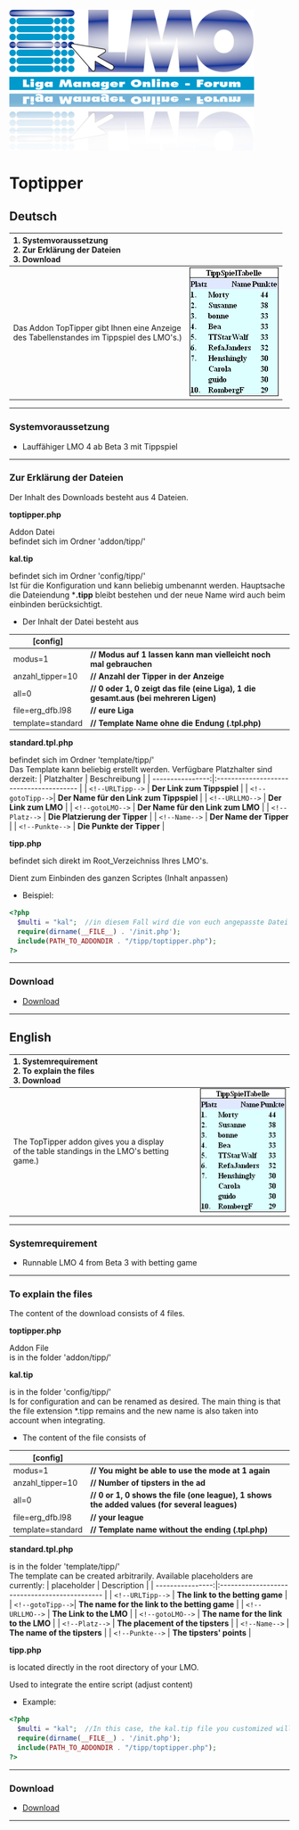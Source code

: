 ![Addons für den LMO](https://github.com/henshingly/Toptipper/blob/main/lmo/help/media/LMO.svg)
# Toptipper

## Deutsch

| 1. **Systemvoraussetzung**<br/>2. **Zur Erklärung der Dateien**<br/>3. **Download**         |                                    |
|:------------------------------------------------------------------------------------------- | ---------------------------------- |
| Das Addon TopTipper gibt Ihnen eine Anzeige<br>des Tabellenstandes im Tippspiel des LMO's.) | ![](/lmo/help/media/toptipper.png) |


---

### Systemvoraussetzung

- Lauffähiger LMO 4 ab Beta 3 mit Tippspiel

---

### Zur Erklärung der Dateien

Der Inhalt des Downloads besteht aus 4 Dateien.



**toptipper.php**

Addon Datei<br>
befindet sich im Ordner 'addon/tipp/'



**kal.tip**

befindet sich im Ordner 'config/tipp/'<br>
Ist für die Konfiguration und kann beliebig umbenannt werden. Hauptsache die Dateiendung ***.tipp** bleibt bestehen und der neue Name wird auch beim einbinden berücksichtigt.  

- Der Inhalt der Datei besteht aus  

| [config]          |                                                                                      |
| ----------------- | ------------------------------------------------------------------------------------ |
| modus=1           | **// Modus auf 1 lassen kann man vielleicht noch mal gebrauchen**                    |
| anzahl_tipper=10  | **// Anzahl der Tipper in der Anzeige**                                              |
| all=0             | **// 0 oder 1, 0 zeigt das file (eine Liga), 1 die gesamt.aus (bei mehreren Ligen)** |
| file=erg_dfb.l98  | **// eure Liga**                                                                     |
| template=standard | **// Template Name ohne die Endung (.tpl.php)**                                      |



**standard.tpl.php**

befindet sich im Ordner 'template/tipp/'<br>
Das Template kann beliebig erstellt werden. Verfügbare Platzhalter sind derzeit:
| Platzhalter      | Beschreibung                            |
| ----------------:|:--------------------------------------- |
| `<!--URLTipp-->` | **Der Link zum Tippspiel**              |
| `<!--gotoTipp-->`| **Der Name für den Link zum Tippspiel** |
| `<!--URLLMO-->`  | **Der Link zum LMO**                    |
| `<!--gotoLMO-->` | **Der Name für den Link zum LMO**       |
| `<!--Platz-->`   | **Die Platzierung der Tipper**          |
| `<!--Name-->`    | **Der Name der Tipper**                 |
| `<!--Punkte-->`  | **Die Punkte der Tipper**               |



**tipp.php**

befindet sich direkt im Root_Verzeichniss Ihres LMO's.

Dient zum Einbinden des ganzen Scriptes (Inhalt anpassen)

- Beispiel:

```php
<?php
  $multi = "kal";  //in diesem Fall wird die von euch angepasste Datei kal.tip eingebunden.
  require(dirname(__FILE__) . '/init.php');
  include(PATH_TO_ADDONDIR . "/tipp/toptipper.php");
?>
```

---

### Download

- [Download](https://github.com/henshingly/Toptipper/tags)

---


## English

| 1. **Systemrequirement**<br/>2. **To explain the files**<br/>3. **Download**                  |                                    |
|:--------------------------------------------------------------------------------------------- | ---------------------------------- |
| The TopTipper addon gives you a display<br>of the table standings in the LMO's betting game.) | ![](/lmo/help/media/toptipper.png) |


---

### Systemrequirement

- Runnable LMO 4 from Beta 3 with betting game

---

### To explain the files

The content of the download consists of 4 files.



**toptipper.php**

Addon File<br>
is in the folder 'addon/tipp/'



**kal.tip**

is in the folder 'config/tipp/'<br>
Is for configuration and can be renamed as desired. The main thing is that the file extension *.tipp remains and the new name is also taken into account when integrating.  

- The content of the file consists of

| [config]          |                                                                                              |
| ----------------- | -------------------------------------------------------------------------------------------- |
| modus=1           | **// You might be able to use the mode at 1 again**                                          |
| anzahl_tipper=10  | **// Number of tipsters in the ad**                                                          |
| all=0             | **// 0 or 1, 0 shows the file (one league), 1 shows the added values ​​(for several leagues)** |
| file=erg_dfb.l98  | **// your league**                                                                           |
| template=standard | **// Template name without the ending (.tpl.php)**                                           |



**standard.tpl.php**

is in the folder 'template/tipp/'<br>
The template can be created arbitrarily. Available placeholders are currently:
| placeholder      | Description                                   |
| ----------------:|:--------------------------------------------- |
| `<!--URLTipp-->` | **The link to the betting game**              |
| `<!--gotoTipp-->`| **The name for the link to the betting game** |
| `<!--URLLMO-->`  | **The Link to the LMO**                       |
| `<!--gotoLMO-->` | **The name for the link to the LMO**          |
| `<!--Platz-->`   | **The placement of the tipsters**             |
| `<!--Name-->`    | **The name of the tipsters**                  |
| `<!--Punkte-->`  | **The tipsters' points**                      |



**tipp.php**

is located directly in the root directory of your LMO.

Used to integrate the entire script (adjust content)

- Example:

```php
<?php
  $multi = "kal";  //In this case, the kal.tip file you customized will be integrated.
  require(dirname(__FILE__) . '/init.php');
  include(PATH_TO_ADDONDIR . "/tipp/toptipper.php");
?>
```

---

### Download

- [Download](https://github.com/henshingly/Toptipper/tags)

---
